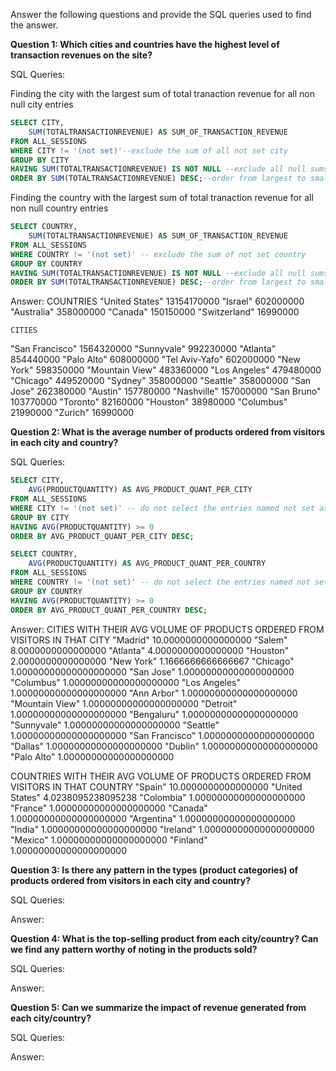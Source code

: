 Answer the following questions and provide the SQL queries used to find the answer.

    
**Question 1: Which cities and countries have the highest level of transaction revenues on the site?**


SQL Queries:

Finding the city with the largest sum of total tranaction revenue for all non null city entries
```SQL
SELECT CITY,
	SUM(TOTALTRANSACTIONREVENUE) AS SUM_OF_TRANSACTION_REVENUE
FROM ALL_SESSIONS
WHERE CITY != '(not set)'--exclude the sum of all not set city
GROUP BY CITY
HAVING SUM(TOTALTRANSACTIONREVENUE) IS NOT NULL --exclude all null sums from output
ORDER BY SUM(TOTALTRANSACTIONREVENUE) DESC;--order from largest to smallest sum
```
Finding the country with the largest sum of total tranaction revenue for all non null country entries
```SQL
SELECT COUNTRY,
	SUM(TOTALTRANSACTIONREVENUE) AS SUM_OF_TRANSACTION_REVENUE
FROM ALL_SESSIONS
WHERE COUNTRY != '(not set)' -- exclude the sum of not set country
GROUP BY COUNTRY
HAVING SUM(TOTALTRANSACTIONREVENUE) IS NOT NULL --exclude all null sums from output
ORDER BY SUM(TOTALTRANSACTIONREVENUE) DESC;--order from largest to smallest sum
```



Answer:
    COUNTRIES
"United States"	13154170000
"Israel"	602000000
"Australia"	358000000
"Canada"	150150000
"Switzerland"	16990000

    CITIES
"San Francisco"	1564320000
"Sunnyvale"	992230000
"Atlanta"	854440000
"Palo Alto"	608000000
"Tel Aviv-Yafo"	602000000
"New York"	598350000
"Mountain View"	483360000
"Los Angeles"	479480000
"Chicago"	449520000
"Sydney"	358000000
"Seattle"	358000000
"San Jose"	262380000
"Austin"	157780000
"Nashville"	157000000
"San Bruno"	103770000
"Toronto"	82160000
"Houston"	38980000
"Columbus"	21990000
"Zurich"	16990000



**Question 2: What is the average number of products ordered from visitors in each city and country?**


SQL Queries:
```SQL
SELECT CITY,
	AVG(PRODUCTQUANTITY) AS AVG_PRODUCT_QUANT_PER_CITY
FROM ALL_SESSIONS
WHERE CITY != '(not set)' -- do not select the entries named not set as those are invalid for this question
GROUP BY CITY
HAVING AVG(PRODUCTQUANTITY) >= 0
ORDER BY AVG_PRODUCT_QUANT_PER_CITY DESC;

SELECT COUNTRY,
	AVG(PRODUCTQUANTITY) AS AVG_PRODUCT_QUANT_PER_COUNTRY
FROM ALL_SESSIONS
WHERE COUNTRY != '(not set)' -- do not select the entries named not set as those are invalid for this question
GROUP BY COUNTRY
HAVING AVG(PRODUCTQUANTITY) >= 0
ORDER BY AVG_PRODUCT_QUANT_PER_COUNTRY DESC;
```


Answer:
CITIES WITH THEIR AVG  VOLUME OF PRODUCTS ORDERED FROM VISITORS IN THAT CITY
"Madrid"	10.0000000000000000
"Salem"	8.0000000000000000
"Atlanta"	4.0000000000000000
"Houston"	2.0000000000000000
"New York"	1.1666666666666667
"Chicago"	1.00000000000000000000
"San Jose"	1.00000000000000000000
"Columbus"	1.00000000000000000000
"Los Angeles"	1.00000000000000000000
"Ann Arbor"	1.00000000000000000000
"Mountain View"	1.00000000000000000000
"Detroit"	1.00000000000000000000
"Bengaluru"	1.00000000000000000000
"Sunnyvale"	1.00000000000000000000
"Seattle"	1.00000000000000000000
"San Francisco"	1.00000000000000000000
"Dallas"	1.00000000000000000000
"Dublin"	1.00000000000000000000
"Palo Alto"	1.00000000000000000000

COUNTRIES WITH THEIR AVG VOLUME OF PRODUCTS ORDERED FROM VISITORS IN THAT COUNTRY
"Spain"	10.0000000000000000
"United States"	4.0238095238095238
"Colombia"	1.00000000000000000000
"France"	1.00000000000000000000
"Canada"	1.00000000000000000000
"Argentina"	1.00000000000000000000
"India"	1.00000000000000000000
"Ireland"	1.00000000000000000000
"Mexico"	1.00000000000000000000
"Finland"	1.00000000000000000000



**Question 3: Is there any pattern in the types (product categories) of products ordered from visitors in each city and country?**


SQL Queries:



Answer:





**Question 4: What is the top-selling product from each city/country? Can we find any pattern worthy of noting in the products sold?**


SQL Queries:



Answer:





**Question 5: Can we summarize the impact of revenue generated from each city/country?**

SQL Queries:



Answer:







